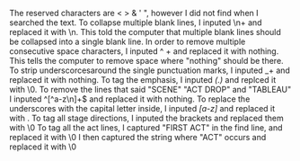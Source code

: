 The reserved characters are < > & ' ", however I did not find when I searched the text.
To collapse multiple blank lines, I inputed \n+ and replaced it with \n. This told the
computer that multiple blank lines should be collapsed into a single blank line.
In order to remove multiple consecutive space characters, I inputed ^ + 
and replaced it with nothing. This tells the computer to remove space where "nothing"
should be there. 
To strip underscorcesaround the single punctuation marks, I inputed _+
and replaced it with nothing. 
To tag the emphasis, I inputed _(.)_ and replced it with <emph>\0</emph>.
To remove the lines that said "SCENE" "ACT DROP" and "TABLEAU" I inputed ^[^a-z\n]+$
and replaced it with nothing.
To replace the underscores with the capital letter inside, I inputed _[a-z]_
and replaced it with <title>\0</title>.
To tag all stage directions, I inputed the brackets and replaced them with <stage>\0</stage>
To tag all the act lines, I captured "FIRST ACT" in the find line, and replaced it with
<act>\0</act>
I then captured the string where "ACT" occurs and replaced it with <setting>\0</setting>